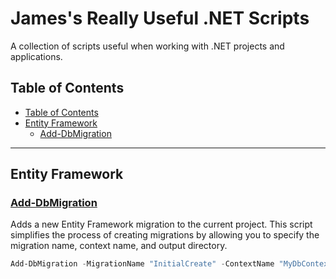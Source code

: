 # James's Really Useful .NET Scripts

A collection of scripts useful when working with .NET projects and applications.

## Table of Contents

- [Table of Contents](#table-of-contents)
- [Entity Framework](#entity-framework)
  - [Add-DbMigration](#add-dbmigration)

---

## Entity Framework

### [Add-DbMigration](./Add-DbMigration.psm1)

Adds a new Entity Framework migration to the current project. This script simplifies the process of creating migrations by allowing you to specify the migration name, context name, and output directory.

```powershell
Add-DbMigration -MigrationName "InitialCreate" -ContextName "MyDbContext" -OutputDir "Data/Migrations"
```
